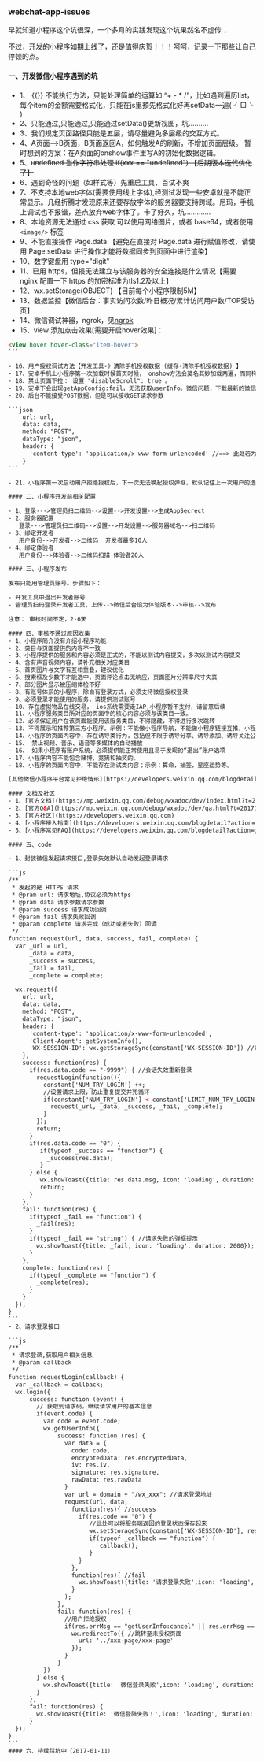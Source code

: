 ### webchat-app-issues

早就知道小程序这个坑很深，一个多月的实践发现这个坑果然名不虚传...       

不过，开发的小程序如期上线了，还是值得庆贺！！！呵呵，记录一下那些让自己停顿的点。

#### 一、开发微信小程序遇到的坑

- 1、 {{}} 不能执行方法，只能处理简单的运算如 “+ - * /”，比如遇到遍历list，每个item的金额需要格式化，只能在js里预先格式化好再setData一遍( ╯□╰ )
- 2、只能通过,只能通过,只能通过setData()更新视图，坑..........
- 3、我们规定页面路径只能是五层，请尽量避免多层级的交互方式。
- 4、A页面-->B页面，B页面返回A，如何触发A的刷新，不增加页面层级。
     暂时想到的方案：在A页面的onshow事件里写A的初始化数据逻辑。
- 5、<del>undefined 当作字符串处理  if(xxx == "undefined") 【后期版本迭代优化了】</del>
- 6、遇到奇怪的问题（如样式等）先重启工具，百试不爽
- 7、不支持本地web字体(需要使用线上字体),经测试发现一些安卓就是不能正常显示。几经折腾才发现原来还要存放字体的服务器要支持跨域。尼玛，手机上调试也不报错，差点放弃web字体了。卡了好久，坑.............
- 8、本地资源无法通过 css 获取 可以使用网络图片，或者 base64，或者使用 `<image/>` 标签
- 9、不能直接操作 Page.data 【避免在直接对 Page.data 进行赋值修改，请使用 Page.setData 进行操作才能将数据同步到页面中进行渲染】
- 10、数字键盘用 type="digit"
- 11、已用 https，但报无法建立与该服务器的安全连接是什么情况【需要 nginx 配置一下 https 的加密标准为tls1.2及以上】
- 12、wx.setStorage(OBJECT) 【目前每个小程序限制5M】
- 13、数据监控【微信后台：事实访问次数/昨日概况/累计访问用户数/TOP受访页】
- 14、微信调试神器，ngrok，见[ngrok](https://www.twindy.org/nginx-ngrock-net-through/)
- 15、view 添加点击效果[需要开启hover效果]： 
````html
<view hover hover-class="item-hover"> 
```

- 16、用户授权调试方法【开发工具-》清除手机授权数据 (缓存-清除手机授权数据) 】
- 17、安卓手机上小程序第一次加载时候首页时候， onshow方法会莫名其妙加载两遍，而同样在iphone下却不会，由于需要在onshow里面触发获取用户信息，所以系统加载两次onshow会导致后台报错。。。
- 18、禁止页面下拉： 设置 "disableScroll": true 。
- 19、安卓下会出现getAppConfig:fail，无法获取userInfo。微信问题，下载最新的微信安装包
- 20、后台不能接受POST数据，但是可以接收GET请求参数

```json
    url: url,
    data: data,
    method: "POST",
    dataType: "json",
    header: {
      'content-type': 'application/x-www-form-urlencoded' //==> 此处若为application/json则服务端无法获取POST的参数
    }
```

- 21、小程序第一次启动用户拒绝授权后，下一次无法唤起授权弹框，默认记住上一次用户的选择。暂时没有找到解决方法，微信也没有相关解析。【2017-01-10】

#### 二、小程序开发前相关配置

- 1、登录--->管理员扫二维码-->设置-->开发设置-->生成AppSecrect
- 2、服务器配置
   登录--->管理员扫二维码-->设置-->开发设置-->服务器域名-->扫二维码
- 3、绑定开发者
   用户身份-->开发者-->二维码  开发者最多10人
- 4、绑定体验者
   用户身份-->体验者-->二维码扫描 体验者20人

#### 三、小程序发布

发布只能用管理员账号。步骤如下：

- 开发工具中退出开发者账号
- 管理员扫码登录开发者工具，上传-->微信后台设为体验版本-->审核-->发布

注意： 审核时间不定，2-6天

#### 四、审核不通过原因收集
- 1、小程序简介没有介绍小程序功能
- 2、类目与页面提供的内容不一致
- 3、小程序提供的服务和内容必须是正式的，不能以测试内容提交，多次以测试内容提交
- 4、含有声音视频内容，请补充相关对应类目
- 5、首页图片与文字有互相重叠，建议优化
- 6、搜索框及少数下才能选中，页面评论点击无响应，页面图片分辨率尺寸失真
- 7、部分图片显示被压缩体检不好
- 8、有账号体系的小程序，除自有登录方式，必须支持微信授权登录
- 9、必须登录才能使用的服务，请提供测试账号
- 10、存在虚拟物品在线交易， ios系统需要走IAP,小程序暂不支付，请留意后续
- 11、小程序服务类目所对应的页面中的核心内容必须与该类目一致。
- 12、必须保证用户在该页面能使用该服务类目，不得隐藏，不得进行多次跳转
- 13、不得展示和推荐第三方小程序。示例：不能做小程序导航，不能做小程序链接互推，小程序排行榜等
- 14、小程序的页面内容中，存在诱导类行为，包括但不限于诱导分享、诱导添加、诱导关注公众号、诱导下载等，要求用户分享、添加、关注或下载后才可操作的程序，含有明示或暗示用户分享的文案、图片、按钮、浮层、弹窗等的小程序，通过利益诱惑诱导用户分享、传播的小程序，用夸张言语来胁迫、引诱用户分享的小程序，强制或诱导用户添加小程序的，都将会被拒绝；
- 15、 禁止视频、音乐、语音等多媒体的自动播放
- 16、 如果小程序有账户系统，必须提供能正常使用且易于发现的“退出”账户选项
- 17、小程序内容不能包含赌博、竞猜和抽奖的。
- 18、小程序的页面内容中，不能存在测试类内容；示例：算命，抽签，星座运势等。

[其他微信小程序平台常见拒绝情形](https://developers.weixin.qq.com/blogdetail?action=get_post_info&lang=zh_CN&token=1592986236&docid=c53fb90c11590a1b86c109b4006fae27)

#### 文档及社区
- 1、[官方文档](https://mp.weixin.qq.com/debug/wxadoc/dev/index.html?t=201715)
- 2、[官方Q&A](https://mp.weixin.qq.com/debug/wxadoc/dev/qa.html?t=201715)
- 3、[官方社区](https://developers.weixin.qq.com)
- 4、[小程序接入指南](https://developers.weixin.qq.com/blogdetail?action=get_post_info&lang=zh_CN&token=1592986236&docid=bb39a3dfd5f9c7070f9e2ec3c0f7f68a)
- 5、[小程序常见FAQ](https://developers.weixin.qq.com/blogdetail?action=get_post_info&lang=zh_CN&token=1592986236&docid=2fcdb7794d48c59f7624f53e94d0ae22)

#### 五、code

- 1、封装微信发起请求接口,登录失效默认自动发起登录请求

```js
/**
 * 发起的是 HTTPS 请求
 * @pram url: 请求地址,协议必须为https
 * @pram data 请求参数请求参数
 * @param success 请求成功回调
 * @param fail 请求失败回调
 * @param complete 请求完成（成功或者失败）回调
 */
function request(url, data, success, fail, complete) {
  var _url = url,
      _data = data,
      _success = success,
      _fail = fail, 
      _complete = complete;

  wx.request({
    url: url,
    data: data,
    method: "POST",
    dataType: "json",
    header: {
      'content-type': 'application/x-www-form-urlencoded',
      'Client-Agent': getSystemInfo(),
      'WX-SESSION-ID': wx.getStorageSync(constant['WX-SESSION-ID']) //每次请求带上登录标志
    },
    success: function(res) {
      if(res.data.code == "-9999") { //会话失效重新登录
        requestLogin(function(){
          constant['NUM_TRY_LOGIN'] ++;
          //设置请求上限，防止重复提交并死循环
          if(constant['NUM_TRY_LOGIN'] < constant['LIMIT_NUM_TRY_LOGIN']) {
            request(_url, _data, _success, _fail, _complete);
          }
        });
        return;
      }
      if(res.data.code == "0") {
         if(typeof _success == "function") {
           _success(res.data);
         }
      } else {
         wx.showToast({title: res.data.msg, icon: 'loading', duration: 2000});
         return;
      }
    },
    fail: function(res) {
      if(typeof _fail == "function") {
        _fail(res);
      }
      if(typeof _fail == "string") { //请求失败的弹框提示
        wx.showToast({title: _fail, icon: 'loading', duration: 2000});
      }
    },
    complete: function(res) {
      if(typeof _complete == "function") {
        _complete(res);
      }
    }
  });
}
```
- 2、请求登录接口

```js
/**
 * 请求登录,获取用户相关信息
 * @param callback
 */
function requestLogin(callback) {
  var _callback = callback;
  wx.login({
      success: function (event) {
        // 获取到请求码，继续请求用户的基本信息
        if(event.code) {
          var code = event.code;
          wx.getUserInfo({
              success: function (res) {
                var data = {
                  code: code,
                  encryptedData: res.encryptedData,
                  iv: res.iv,
                  signature: res.signature,
                  rawData: res.rawData
                }
                var url = domain + "/wx_xxx"; //请求登录地址
                request(url, data, 
                  function(res){ //success
                    if(res.code == "0") {
                       //此处可以将服务端返回的登录状态保存起来
                       wx.setStorageSync(constant['WX-SESSION-ID'], res.object.sessionId);
                       if(typeof _callback == "function") {
                         _callback();
                       }
                    }
                  },
                  function(res){ //fail
                    wx.showToast({title: '请求登录失败',icon: 'loading', duration: 2000});
                  }
                );
              },
              fail: function(res) {
                //用户拒绝授权
                if(res.errMsg == "getUserInfo:cancel" || res.errMsg == "getUserInfo:fail auth deny") { 
                  wx.redirectTo({ //跳转至未授权页面
                    url: '../xxx-page/xxx-page'
                  });
                }
              }
          })
        } else {
          wx.showToast({title: '微信登录失败',icon: 'loading', duration: 2000});
        }
      },
      fail: function(res) {
        wx.showToast({title: '微信登陆失败！',icon: 'loading', duration: 2000});
      }
  });
}
```
#### 六、持续踩坑中（2017-01-11）
